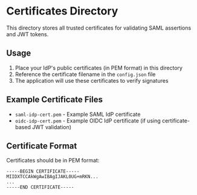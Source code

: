 # Certificates Directory

This directory stores all trusted certificates for validating SAML assertions and JWT tokens.

## Usage

1. Place your IdP's public certificates (in PEM format) in this directory
2. Reference the certificate filename in the `config.json` file
3. The application will use these certificates to verify signatures

## Example Certificate Files

- `saml-idp-cert.pem` - Example SAML IdP certificate
- `oidc-idp-cert.pem` - Example OIDC IdP certificate (if using certificate-based JWT validation)

## Certificate Format

Certificates should be in PEM format:

```
-----BEGIN CERTIFICATE-----
MIIDXTCCAkWgAwIBAgIJAKL0UG+mRKN...
...
-----END CERTIFICATE-----
```
